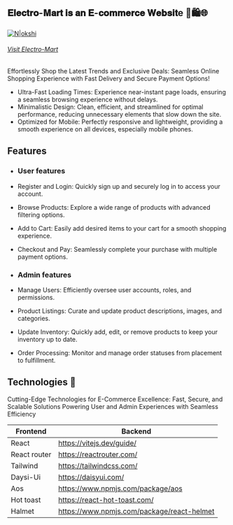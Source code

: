 

## 𝐄𝐥𝐞𝐜𝐭𝐫𝐨-𝐌𝐚𝐫𝐭 𝐢𝐬 𝐚𝐧 𝐄-𝐜𝐨𝐦𝐦𝐞𝐫𝐜𝐞 𝐖𝐞𝐛𝐬𝐢𝐭e 🛒🛍️🌐

[![N|okshi](https://i.ibb.co/8NqcBxJ/Group-3.png)](https://nodesource.com/products/nsolid)

###### [Visit Electro-Mart](https://electro-mart-app.web.app/)


Effortlessly Shop the Latest Trends and Exclusive Deals: Seamless Online Shopping Experience with Fast Delivery and Secure Payment Options!

- Ultra-Fast Loading Times: Experience near-instant page loads, ensuring a seamless browsing experience without delays.
- Minimalistic Design: Clean, efficient, and streamlined for optimal performance, reducing unnecessary elements that slow down the site.
- Optimized for Mobile: Perfectly responsive and lightweight, providing a smooth experience on all devices, especially mobile phones.

## Features

- ### User features
- Register and Login: Quickly sign up and securely log in to access your account.
- Browse Products: Explore a wide range of products with advanced filtering options.
- Add to Cart: Easily add desired items to your cart for a smooth shopping experience.
- Checkout and Pay: Seamlessly complete your purchase with multiple payment options.

- ### Admin features
- Manage Users: Efficiently oversee user accounts, roles, and permissions.
- Product Listings: Curate and update product descriptions, images, and categories.

- Update Inventory: Quickly add, edit, or remove products to keep your inventory up to date.
- Order Processing: Monitor and manage order statuses from placement to fulfillment.





##  Technologies 🚩

Cutting-Edge Technologies for E-Commerce Excellence: Fast, Secure, and Scalable Solutions Powering User and Admin Experiences with Seamless Efficiency

| Frontend | Backend |
| ------ | ------ |
| React | https://vitejs.dev/guide/|
| React router | https://reactrouter.com/ |
| Tailwind | https://tailwindcss.com/ |
| Daysi-Ui | https://daisyui.com/ |
| Aos | https://www.npmjs.com/package/aos |
| Hot toast | https://react-hot-toast.com/ |
| Halmet | https://www.npmjs.com/package/react-helmet |

